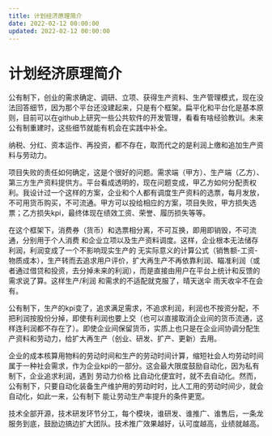 ```yaml
---
title: 计划经济原理简介
date: 2022-02-12 00:00:00
updated: 2022-02-12 00:00:00
---
```


# 计划经济原理简介

公有制下，创业的需求确定、调研、立项、获得生产资料、生产管理模式，现在没法回答细节，因为那个平台还没建起来，只是有个框架。扁平化和平台化是基本原则，目前可以在github上研究一些公共软件的开发管理，看看有啥经验教训。未来公有制重建时，这些细节就能有机会在实践中补全。

纳税、分红、资本运作、再投资，都不存在，取而代之的是利润上缴和追加生产资料与劳动力。

项目失败的责任如何确定，这是个很好的问题。需求端（甲方）、生产端（乙方）、第三方生产资料提供方。平台看成透明的，现在问题变成，甲乙方如何分配责权利。我设计过一个这样的方案，企业和个人都有调度生产资料的选票，每月发放，不可用货币购买，不可流通。甲方可以投给相应的方案，项目失败，甲方损失选票；乙方损失kpi，最终体现在绩效工资、荣誉、履历损失等等。

在这个框架下，消费券（货币）和选票相分离，不可互换，即用即销毁，不可流通，分别用于个人消费 和企业立项以及生产资料调度。这样，企业根本无法储存利润，利润变成了一个不影响现实生产的 无实际意义的计算公式（销售额-工资-物质成本），生产转而去追求用户评价，扩大再生产不再依靠利润、瞄准利润（或者通过借贷和投资，去分掉未来的利润），而是直接由用户在平台上统计和反馈的需求说了算。这样生产/利润 和需求的不适配就克服了，晴天送伞 雨天收伞不在会有。

公有制下，生产的kpi变了，追求满足需求，不追求利润，利润也不按资分配，不把利润按股份分掉，即使有利润也要上交（也可以直接取消企业间的货币流通，这样连利润都不存在了）。即使企业间保留货币，实质上也只是在企业间协调分配生产资料和劳动力，给扩大再生产（创业、研发、扩产、更新）去用。

企业的成本核算用物料的劳动时间和生产的劳动时间计算，缩短社会人均劳动时间属于一种社会需求，作为企业kpi的一部分。这会最大限度鼓励自动化，因为私有制下，企业追求利润，遇到 劳动力价格 比自动化便宜时，就不去自动化。然而，公有制下，只要自动化装备生产维护用的劳动时时，比人工用的劳动时间少，就会自动化，如此一来，公有制下 能让劳动生产率提升的条件更宽。

技术全部开源，技术研发环节分工，每个模块，谁研发、谁推广、谁售后，一条龙服务到底，鼓励边搞边扩大团队。技术推广效果越好，认可度越高，业绩就越高。
